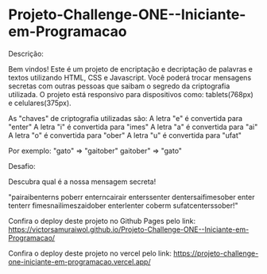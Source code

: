 ﻿# Projeto-Challenge-ONE--Iniciante-em-Programacao

Descrição:

Bem vindos! Este é um projeto de encriptação e decriptação de palavras e textos utilizando HTML, CSS e Javascript. Você poderá trocar mensagens secretas com outras pessoas que saibam o segredo da criptografia utilizada. 
O projeto está responsivo para dispositivos como: tablets(768px) e celulares(375px).

As "chaves" de criptografia utilizadas são:
A letra "e" é convertida para "enter"
A letra "i" é convertida para "imes"
A letra "a" é convertida para "ai"
A letra "o" é convertida para "ober"
A letra "u" é convertida para "ufat"

Por exemplo:
"gato" => "gaitober"
gaitober" => "gato"

Desafio:

Descubra qual é a nossa mensagem secreta!

"pairaibenterns poberr enterncairair enterssenter dentersaifimesober enter tenterr fimesnailimeszaidober enterlenter coberm sufatcenterssober!"

Confira o deploy deste projeto no Github Pages pelo link: 
https://victorsamuraiwol.github.io/Projeto-Challenge-ONE--Iniciante-em-Programacao/

Confira o deploy deste projeto no vercel pelo link: 
https://projeto-challenge-one-iniciante-em-programacao.vercel.app/
